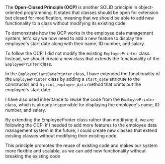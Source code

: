 The **Open-Closed Principle (OCP)** is another SOLID principle in object-oriented programming. It states that classes should be open for extension but closed for modification, meaning that we should be able to add new functionality to a class without modifying its existing code.

To demonstrate how the OCP works in the employee data management system, let's say we now need to add a new feature to display the employee's start date along with their name, ID number, and salary.

To follow the OCP, I did not modify the existing `EmployeePrinter` class. Instead, we should create a new class that extends the functionality of the `EmployeePrinter` class.

In the `EmployeeStartDatePrinter` class, I have extended the functionality of the `EmployeePrinter` class by adding a `start_date` attribute to the constructor and a `print_employee_data` method that prints out the employee's start date.

I have also used inheritance to reuse the code from the `EmployeePrinter` class, which is already responsible for displaying the employee's name, ID number, and salary.

By extending the EmployeePrinter class rather than modifying it, we are following the OCP. If I needed to add more features to the employee data management system in the future, I could create new classes that extend existing classes without modifying their existing code.

This principle promotes the reuse of existing code and makes our system more flexible and scalable, as we can add new functionality without breaking the existing code